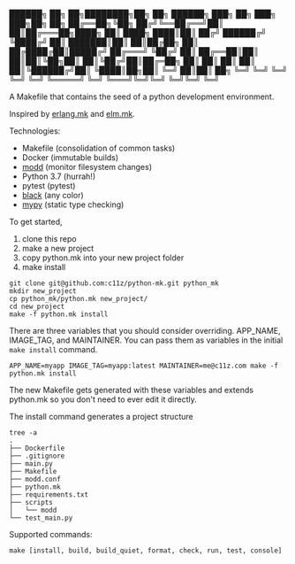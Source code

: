
██████╗ ██╗   ██╗████████╗██╗  ██╗ ██████╗ ███╗   ██╗   ███╗   ███╗██╗  ██╗
██╔══██╗╚██╗ ██╔╝╚══██╔══╝██║  ██║██╔═══██╗████╗  ██║   ████╗ ████║██║ ██╔╝
██████╔╝ ╚████╔╝    ██║   ███████║██║   ██║██╔██╗ ██║   ██╔████╔██║█████╔╝ 
██╔═══╝   ╚██╔╝     ██║   ██╔══██║██║   ██║██║╚██╗██║   ██║╚██╔╝██║██╔═██╗ 
██║        ██║      ██║   ██║  ██║╚██████╔╝██║ ╚████║██╗██║ ╚═╝ ██║██║  ██╗
╚═╝        ╚═╝      ╚═╝   ╚═╝  ╚═╝ ╚═════╝ ╚═╝  ╚═══╝╚═╝╚═╝     ╚═╝╚═╝  ╚═╝

A Makefile that contains the seed of a python development environment.

Inspired by [erlang.mk](https://github.com/ninenines/erlang.mk) and [elm.mk](https://github.com/cloud8421/elm.mk).

Technologies:
* Makefile (consolidation of common tasks)
* Docker (immutable builds)
* [modd](https://github.com/cortesi/modd) (monitor filesystem changes)
* Python 3.7 (hurrah!)
* pytest (pytest)
* [black](https://github.com/ambv/black) (any color)
* [mypy](https://github.com/python/mypy) (static type checking)

To get started,
1. clone this repo
1. make a new project
1. copy python.mk into your new project folder
1. make install

```
git clone git@github.com:c11z/python-mk.git python_mk
mkdir new_project
cp python_mk/python.mk new_project/
cd new_project
make -f python.mk install
```

There are three variables that you should consider overriding. APP\_NAME, IMAGE\_TAG, and MAINTAINER. You can pass them as variables in the initial `make install` command.
```
APP_NAME=myapp IMAGE_TAG=myapp:latest MAINTAINER=me@c11z.com make -f python.mk install
```

The new Makefile gets generated with these variables and extends python.mk so you don't need to ever edit it directly.

The install command generates a project structure
```
tree -a
.
├── Dockerfile
├── .gitignore
├── main.py
├── Makefile
├── modd.conf
├── python.mk
├── requirements.txt
├── scripts
│   └── modd
└── test_main.py
```

Supported commands:
```
make [install, build, build_quiet, format, check, run, test, console]
```
